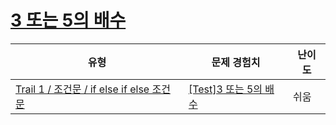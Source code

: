 # [3 또는 5의 배수](https://www.codetree.ai/trails/complete/curated-cards/test-multiples-of-3-or-5)

|유형|문제 경험치|난이도|
|---|---|---|
|[Trail 1 / 조건문 / if else if else 조건문](https://www.codetree.ai/trail-info/novice-low/)|[[Test]3 또는 5의 배수](https://www.codetree.ai/trails/complete/curated-cards/test-multiples-of-3-or-5/)|쉬움|

